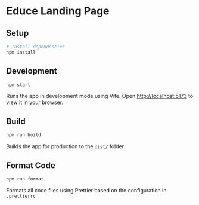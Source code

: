 # Educe Landing Page

## Setup

```bash
# Install dependencies
npm install
```

## Development

```bash
npm start
```

Runs the app in development mode using Vite.
Open [http://localhost:5173](http://localhost:5173) to view it in your browser.

## Build

```bash
npm run build
```

Builds the app for production to the `dist/` folder.

## Format Code

```bash
npm run format
```

Formats all code files using Prettier based on the configuration in `.prettierrc`
